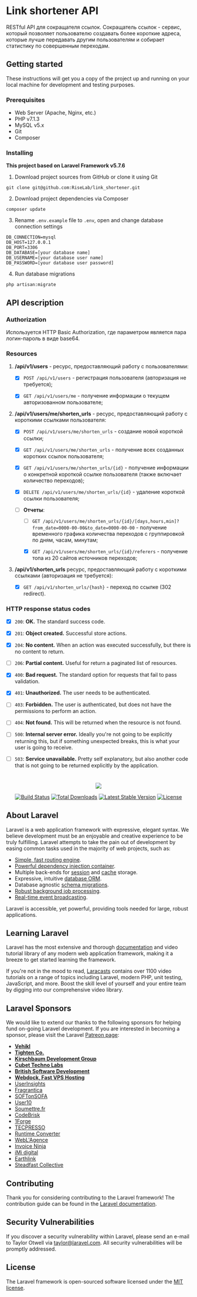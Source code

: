 # Link shortener API

RESTful API для сокращателя ссылок. Сокращатель ссылок - сервис, который позволяет пользователю создавать более короткие адреса, которые лучше передавать другим пользователям и собирает статистику по совершенным переходам.

## Getting started

These instructions will get you a copy of the project up and running on your local machine for development and testing purposes.

### Prerequisites

- Web Server (Apache, Nginx, etc.)
- PHP v7.1.3
- MySQL v5.x
- Git
- Composer

### Installing

**This project based on Laravel Framework v5.7.6**

1. Download project sources from GitHub or clone it using Git
```
git clone git@github.com:RiseLab/link_shortener.git
```
2. Download project dependencies via Composer
```
composer update
```
3. Rename ```.env.example``` file to ```.env```, open and change database connection settings
```
DB_CONNECTION=mysql
DB_HOST=127.0.0.1
DB_PORT=3306
DB_DATABASE=[your database name]
DB_USERNAME=[your database user name]
DB_PASSWORD=[your database user password]
```
4. Run database migrations
```
php artisan:migrate
```

## API description

### Authorization

Используется HTTP Basic Authorization, где параметром является пара логин-пароль в виде base64.

### Resources

1. **/api/v1/users** - ресурс, предоставляющий работу с пользователями:

   - [x] ```POST /api/v1/users``` - регистрация пользователя (авторизация не требуется);
   
   - [x] ```GET /api/v1/users/me``` - получение информации о текущем авторизованном пользователе;

2. **/api/v1/users/me/shorten_urls** - ресурс, предоставляющий работу с короткими ссылками пользователя:

   - [x] ```POST /api/v1/users/me/shorten_urls``` - создание новой короткой ссылки;
   
   - [x] ```GET /api/v1/users/me/shorten_urls``` - получение всех созданных коротких ссылок пользователя;
   
   - [x] ```GET /api/v1/users/me/shorten_urls/{id}``` - получение информации о конкретной короткой ссылке пользователя (также включает количество переходов);
   
   - [x] ```DELETE /api/v1/users/me/shorten_urls/{id}``` - удаление короткой ссылки пользователя;

   - [ ] **Отчеты**:
   
     - [ ] ```GET /api/v1/users/me/shorten_urls/{id}/[days,hours,min]?from_date=0000-00-00&to_date=0000-00-00``` - получение временного графика количества переходов с группировкой по дням, часам, минутам;
     
     - [x] ```GET /api/v1/users/me/shorten_urls/{id}/referers``` - получение топа из 20 сайтов иcточников переходов;
     
3. **/api/v1/shorten_urls** ресурс, предоставляющий работу с короткими ссылками (авторизация не требуется):

   - [x] ```GET /api/v1/shorten_urls/{hash}``` - переход по ссылке (302 redirect).

### HTTP response status codes

- [x] ```200```: **OK.** The standard success code.

- [x] ```201```: **Object created.** Successful store actions.

- [x] ```204```: **No content.** When an action was executed successfully, but there is no content to return.

- [ ] ```206```: **Partial content.** Useful for return a paginated list of resources.

- [x] ```400```: **Bad request.** The standard option for requests that fail to pass validation.

- [x] ```401```: **Unauthorized.** The user needs to be authenticated.

- [ ] ```403```: **Forbidden.** The user is authenticated, but does not have the permissions to perform an action.

- [ ] ```404```: **Not found.** This will be returned when the resource is not found.

- [ ] ```500```: **Internal server error.** Ideally you're not going to be explicitly returning this, but if something unexpected breaks, this is what your user is going to receive.

- [ ] ```503```: **Service unavailable.** Pretty self explanatory, but also another code that is not going to be returned explicitly by the application.

#

<p align="center"><img src="https://laravel.com/assets/img/components/logo-laravel.svg"></p>

<p align="center">
<a href="https://travis-ci.org/laravel/framework"><img src="https://travis-ci.org/laravel/framework.svg" alt="Build Status"></a>
<a href="https://packagist.org/packages/laravel/framework"><img src="https://poser.pugx.org/laravel/framework/d/total.svg" alt="Total Downloads"></a>
<a href="https://packagist.org/packages/laravel/framework"><img src="https://poser.pugx.org/laravel/framework/v/stable.svg" alt="Latest Stable Version"></a>
<a href="https://packagist.org/packages/laravel/framework"><img src="https://poser.pugx.org/laravel/framework/license.svg" alt="License"></a>
</p>

## About Laravel

Laravel is a web application framework with expressive, elegant syntax. We believe development must be an enjoyable and creative experience to be truly fulfilling. Laravel attempts to take the pain out of development by easing common tasks used in the majority of web projects, such as:

- [Simple, fast routing engine](https://laravel.com/docs/routing).
- [Powerful dependency injection container](https://laravel.com/docs/container).
- Multiple back-ends for [session](https://laravel.com/docs/session) and [cache](https://laravel.com/docs/cache) storage.
- Expressive, intuitive [database ORM](https://laravel.com/docs/eloquent).
- Database agnostic [schema migrations](https://laravel.com/docs/migrations).
- [Robust background job processing](https://laravel.com/docs/queues).
- [Real-time event broadcasting](https://laravel.com/docs/broadcasting).

Laravel is accessible, yet powerful, providing tools needed for large, robust applications.

## Learning Laravel

Laravel has the most extensive and thorough [documentation](https://laravel.com/docs) and video tutorial library of any modern web application framework, making it a breeze to get started learning the framework.

If you're not in the mood to read, [Laracasts](https://laracasts.com) contains over 1100 video tutorials on a range of topics including Laravel, modern PHP, unit testing, JavaScript, and more. Boost the skill level of yourself and your entire team by digging into our comprehensive video library.

## Laravel Sponsors

We would like to extend our thanks to the following sponsors for helping fund on-going Laravel development. If you are interested in becoming a sponsor, please visit the Laravel [Patreon page](https://patreon.com/taylorotwell):

- **[Vehikl](https://vehikl.com/)**
- **[Tighten Co.](https://tighten.co)**
- **[Kirschbaum Development Group](https://kirschbaumdevelopment.com)**
- **[Cubet Techno Labs](https://cubettech.com)**
- **[British Software Development](https://www.britishsoftware.co)**
- **[Webdock, Fast VPS Hosting](https://www.webdock.io/en)**
- [UserInsights](https://userinsights.com)
- [Fragrantica](https://www.fragrantica.com)
- [SOFTonSOFA](https://softonsofa.com/)
- [User10](https://user10.com)
- [Soumettre.fr](https://soumettre.fr/)
- [CodeBrisk](https://codebrisk.com)
- [1Forge](https://1forge.com)
- [TECPRESSO](https://tecpresso.co.jp/)
- [Runtime Converter](http://runtimeconverter.com/)
- [WebL'Agence](https://weblagence.com/)
- [Invoice Ninja](https://www.invoiceninja.com)
- [iMi digital](https://www.imi-digital.de/)
- [Earthlink](https://www.earthlink.ro/)
- [Steadfast Collective](https://steadfastcollective.com/)

## Contributing

Thank you for considering contributing to the Laravel framework! The contribution guide can be found in the [Laravel documentation](https://laravel.com/docs/contributions).

## Security Vulnerabilities

If you discover a security vulnerability within Laravel, please send an e-mail to Taylor Otwell via [taylor@laravel.com](mailto:taylor@laravel.com). All security vulnerabilities will be promptly addressed.

## License

The Laravel framework is open-sourced software licensed under the [MIT license](https://opensource.org/licenses/MIT).
